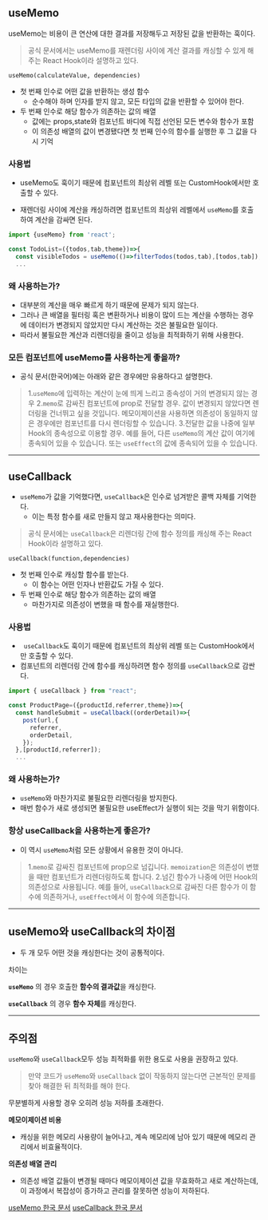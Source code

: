## useMemo
useMemo는 비용이 큰 연산에 대한 결과를 저장해두고 저장된 값을 반환하는 훅이다.

> 공식 문서에서는 useMemo를 재렌더링 사이에 계산 결과를 캐싱할 수 있게 해주는 React Hook이라 설명하고 있다.

`useMemo(calculateValue, dependencies)`
- 첫 번째 인수로 어떤 값을 반환하는 생성 함수
  - 순수해야 하며 인자를 받지 않고, 모든 타입의 값을 반환할 수 있어야 한다.
- 두 번째 인수로 해당 함수가 의존하는 값의 배열
  - 값에는 props,state와 컴포넌트 바디에 직접 선언된 모든 변수와 함수가 포함
  - 이 의존성 배열의 값이 변경됐다면 첫 번째 인수의 함수를 실행한 후 그 값을 다시 기억
  

  
### 사용법

- useMemo도 훅이기 때문에 컴포넌트의 최상위 레벨 또는 CustomHook에서만 호출할 수 있다.

- 재렌더링 사이에 계산을 캐싱하려면 컴포넌트의 최상위 레벨에서 `useMemo`를 호출하여 계산을 감싸면 된다.
```javascript
import {useMemo} from 'react';

const TodoList=({todos,tab,theme})=>{
  const visibleTodos = useMemo(()=>filterTodos(todos,tab),[todos,tab]);
  ...
```

### 왜 사용하는가?

- 대부분의 계산을 매우 빠르게 하기 때문에 문제가 되지 않는다.
- 그러나 큰 배열을 필터링 혹은 변환하거나 비용이 많이 드는 계산을 수행하는 경우에 데이터가 변경되지 않았지만 다시 계산하는 것은 불필요한 일이다.
- 따라서 불필요한 계산과 리렌더링을 줄이고 성능을 최적화하기 위해 사용한다. 

### 모든 컴포넌트에 useMemo를 사용하는게 좋을까?

- 공식 문서(한국어)에는 아래와 같은 경우에만 유용하다고 설명한다.
  
> 1.`useMemo`에 입력하는 계산이 눈에 띄게 느리고 종속성이 거의 변경되지 않는 경우
2.`memo`로 감싸진 컴포넌트에 prop로 전달할 경우. 값이 변경되지 않았다면 렌더링을 건너뛰고 싶을 것입니다. 메모이제이션을 사용하면 의존성이 동일하지 않은 경우에만 컴포넌트를 다시 렌더링할 수 있습니다.
3.전달한 값을 나중에 일부 Hook의 종속성으로 이용할 경우. 예를 들어, 다른 `useMemo`의 계산 값이 여기에 종속되어 있을 수 있습니다. 또는 `useEffect`의 값에 종속되어 있을 수 있습니다.

---

## useCallback

- `useMemo`가 값을 기억했다면, `useCallback`은 인수로 넘겨받은 콜백 자체를 기억한다.
  - 이는 특정 함수를 새로 만들지 않고 재사용한다는 의미다.

>공식 문서에는 `useCallback`은 리렌더링 간에 함수 정의를 캐싱해 주는 React Hook이라 설명하고 있다.

`useCallback(function,dependencies)`

- 첫 번째 인수로 캐싱할 함수를 받는다.
  - 이 함수는 어떤 인자나 반환값도 가질 수 있다.
- 두 번째 인수로 해당 함수가 의존하는 값의 배열
  - 마찬가지로 의존성이 변했을 때 함수를 재실행한다.
  
### 사용법

- ` useCallback`도 훅이기 때문에 컴포넌트의 최상위 레벨 또는 CustomHook에서만 호출할 수 있다.
- 컴포넌트의 리렌더링 간에 함수를 캐싱하려면 함수 정의를 `useCallback`으로 감싼다.
```javascript
import { useCallback } from "react";

const ProductPage=({productId,referrer,theme})=>{
  const handleSubmit = useCallback((orderDetail)=>{
    post(url,{
      referrer,
      orderDetail,
    });
  },[productId,referrer]);
  ...
```

### 왜 사용하는가?

- `useMemo`와 마찬가지로 불필요한 리렌더링을 방지한다.
- 매번 함수가 새로 생성되면 불필요한 useEffect가 실행이 되는 것을 막기 위함이다.

### 항상 useCallback을 사용하는게 좋은가?

- 이 역시 `useMemo`처럼 모든 상황에서 유용한 것이 아니다.

> 1.`memo`로 감싸진 컴포넌트에 prop으로 넘깁니다.
`memoization`은 의존성이 변했을 때만 컴포넌트가 리렌더링하도록 합니다.
2.넘긴 함수가 나중에 어떤 Hook의 의존성으로 사용됩니다. 예를 들어, `useCallback`으로 감싸진 다른 함수가 이 함수에 의존하거나, `useEffect`에서 이 함수에 의존합니다.

---

## useMemo와 useCallback의 차이점

- 두 개 모두 어떤 것을 캐싱한다는 것이 공통적이다.

차이는

**`useMemo`** 의 경우 호출한 **함수의 결과값**을 캐싱한다.

**`useCallback`** 의 경우 **함수 자체**를 캐싱한다.

---

## 주의점

`useMemo`와 `useCallback`모두 성능 최적화를 위한 용도로 사용을 권장하고 있다.

>만약 코드가 `useMemo`와 `useCallback` 없이 작동하지 않는다면 근본적인 문제를 찾아 해결한 뒤 최적화를 해야 한다.

무분별하게 사용할 경우 오히려 성능 저하를 초래한다.

**메모이제이션 비용**
- 캐싱을 위한 메모리 사용량이 늘어나고, 계속 메모리에 남아 있기 때문에 메모리 관리에서 비효율적이다.

**의존성 배열 관리**
- 의존성 배열 값들이 변경될 때마다 메모이제이션 값을 무효화하고 새로 계산하는데, 이 과정에서 복잡성이 증가하고 관리를 잘못하면 성능이 저하된다.


[useMemo 한국 문서](https://ko.react.dev/reference/react/useMemo)
[useCallback 한국 문서](https://ko.react.dev/reference/react/useCallback)
